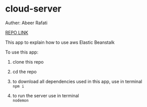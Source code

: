 # cloud-server

Auther: Abeer Rafati

[REPO LINK](https://github.com/AbeerAl-Rafati/CAPS)

This app to explain how to use aws Elastic Beanstalk

To use this app:

1. clone this repo
2. cd the repo
3. to download all dependencies used in this app, use in terminal  
   `npm i`

4. to run the server use in terminal  
   `nodemon`
